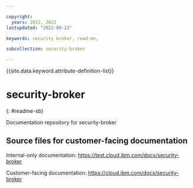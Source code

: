 ```yaml
---

copyright: 
  years: 2022, 2022
lastupdated: "2022-09-22"

keywords: security broker, read-me,

subcollection: security-broker

---
```


{{site.data.keyword.attribute-definition-list}}

# security-broker
{: #readme-sb}

Documentation repository for security-broker



## Source files for customer-facing documentation

Internal-only documentation: https://test.cloud.ibm.com/docs/security-broker

Customer-facing documentation: https://cloud.ibm.com/docs/security-broker









